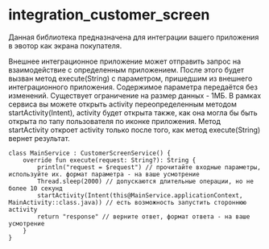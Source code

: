 # integration_customer_screen

Данная библиотека предназначена для интеграции вашего приложения в эвотор как экрана покупателя.

Внешнее интеграционное приложение может отправить запрос на взаимодействие с определенным приложением. После этого будет вызван метод execute(String) с параметром, пришедшим из внешнего интеграционного приложения. Содержимое параметра передаётся без изменений. Существует ограничение на размер данных - 1МБ. В рамках сервиса вы можете открыть activity переопределенным методом startActivity(Intent), activity будет открыта также, как она могла бы быть открыта по тапу пользователя по иконке приложения. Метод startActivity откроет activity только после того, как метод execute(String) вернет результат.


    class MainService : CustomerScreenService() {
        override fun execute(request: String?): String {
            println("request = $request") // прочитайте входные параметры, используйте их. формат параметра - на ваше усмотрение
            Thread.sleep(2000) // допускаются длительные операции, но не более 10 секунд
            startActivity(Intent(this@MainService.applicationContext, MainActivity::class.java)) // есть возможность запустить стороннюю activity
            return "response" // верните ответ, формат ответа - на ваше усмотрение
        }
    }
